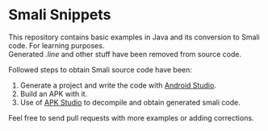 # Smali Snippets
This repository contains basic examples in Java and its conversion to Smali code. For learning purposes.<br>
Generated *.line* and other stuff have been removed from source code.

Followed steps to obtain Smali source code have been:
1. Generate a project and write the code with [Android Studio](https://developer.android.com/studio/).
2. Build an APK with it.
3. Use of [APK Studio](https://github.com/vaibhavpandeyvpz/apkstudio) to decompile and obtain generated smali code.

Feel free to send pull requests with more examples or adding corrections.
